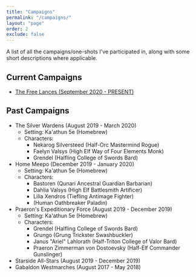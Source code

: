 ```yaml
---
title: "Campaigns"
permalink: "/campaigns/"
layout: "page"
order: 2
exclude: false
---
```


A list of all the campaigns/one-shots I've participated in, along with some short descriptions where applicable. 

## Current Campaigns

- <a href="https://magicalmusings.github.io/campaigns/free-lances/">The Free Lances (September 2020 - PRESENT)</a>

## Past Campaigns

- The Silver Wardens (August 2019 - March 2020)
  - Setting: Ka'athun 5e (Homebrew)
  - Characters:
    - Nekarog Silversteed (Half-Orc Mastermind Rogue)
    - Faelyn Valsys (High Elf Way of Four Elements Monk)
    - Grendel (Halfling College of Swords Bard)
- Home Meepo (December 2019 - January 2020)
  - Setting: Ka'athun 5e (Homebrew)
  - Characters:
    - Bastoren (Qunari Ancestral Guardian Barbarian)
    - Dahlia Valsys (High Elf Battlesmith Artificer)
    - Lilia Xendros (Tiefling Antimage Fighter)
    - (Human Oathbreaker Paladin)
- Praeron's Expeditionary Force (August 2019 - December 2019)
  - Setting: Ka'athun 5e (Homebrew)
  - Characters:
    - Grendel (Halfling College of Swords Bard)
    - Grungo (Grung Trickster Swashbuckler)
    - Janus "Ariel" Lahlorath (Half-Triton College of Valor Bard)
    - Praeron Zimmerman von Dostoevsky (Half-Elf Commander Gunslinger)
- Starside All-Stars (August 2019 - December 2019)
- Gabaldon Westmarches (August 2017 - May 2018)
